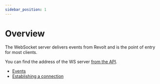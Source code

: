 ```yaml
---
sidebar_position: 1
---
```


# Overview

The WebSocket server delivers events from Revolt and is the point of entry for most clients.

You can find the address of the WS server [from the API](/api/#tag/Core/paths/~1/get).

- [Events](events)
- [Establishing a connection](establishing)
